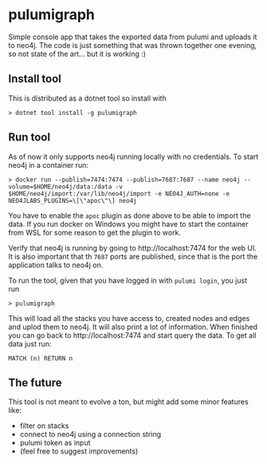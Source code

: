 # pulumigraph
Simple console app that takes the exported data from pulumi and uploads it to neo4j. The code is just something that was thrown together one evening, so not state of the art... but it is working :)

## Install tool

This is distributed as a dotnet tool so install with

    > dotnet tool install -g pulumigraph

## Run tool

As of now it only supports neo4j running locally with no credentials. To start neo4j in a container run:

    > docker run --publish=7474:7474 --publish=7687:7687 --name neo4j --volume=$HOME/neo4j/data:/data -v $HOME/neo4j/import:/var/lib/neo4j/import -e NEO4J_AUTH=none -e NEO4JLABS_PLUGINS=\[\"apoc\"\] neo4j

You have to enable the `apoc` plugin as done above to be able to import the data. If you run docker on Windows you might have to start the container from WSL for some reason to get the plugin to work.

Verify that neo4j is running by going to http://localhost:7474 for the web UI. It is also important that th `7687` ports are published, since that is the port the application talks to neo4j on.

To run the tool, given that you have logged in with `pulumi login`, you just run

    > pulumigraph

This will load all the stacks you have access to, created nodes and edges and uplod them to neo4j. It will also print a lot of information. When finished you can go back to http://localhost:7474 and start query the data. To get all data just run:

    MATCH (n) RETURN n

## The future

This tool is not meant to evolve a ton, but might add some minor features like:

* filter on stacks
* connect to neo4j using a connection string
* pulumi token as input
* (feel free to suggest improvements)

